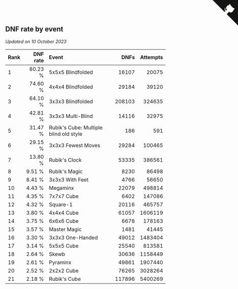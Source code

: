 ## DNF rate by event

*Updated on 10 October 2023*

| Rank | DNF rate | Event | DNFs | Attempts |
| :--- | ---: | :--- | ---: | ---: |
| 1 | 80.23 % | 5x5x5 Blindfolded | 16107 | 20075 |
| 2 | 74.60 % | 4x4x4 Blindfolded | 29184 | 39120 |
| 3 | 64.10 % | 3x3x3 Blindfolded | 208103 | 324635 |
| 4 | 42.81 % | 3x3x3 Multi-Blind | 14116 | 32975 |
| 5 | 31.47 % | Rubik's Cube: Multiple blind old style | 186 | 591 |
| 6 | 29.15 % | 3x3x3 Fewest Moves | 29284 | 100465 |
| 7 | 13.80 % | Rubik's Clock | 53335 | 386561 |
| 8 | 9.51 % | Rubik's Magic | 8230 | 86498 |
| 9 | 8.41 % | 3x3x3 With Feet | 4766 | 56650 |
| 10 | 4.43 % | Megaminx | 22079 | 498814 |
| 11 | 4.35 % | 7x7x7 Cube | 6402 | 147086 |
| 12 | 4.32 % | Square-1 | 20116 | 465757 |
| 13 | 3.80 % | 4x4x4 Cube | 61057 | 1606119 |
| 14 | 3.75 % | 6x6x6 Cube | 6678 | 178163 |
| 15 | 3.57 % | Master Magic | 1481 | 41445 |
| 16 | 3.30 % | 3x3x3 One-Handed | 49012 | 1483404 |
| 17 | 3.14 % | 5x5x5 Cube | 25540 | 813581 |
| 18 | 2.64 % | Skewb | 30636 | 1158449 |
| 19 | 2.61 % | Pyraminx | 49861 | 1907440 |
| 20 | 2.52 % | 2x2x2 Cube | 76265 | 3028264 |
| 21 | 2.18 % | Rubik's Cube | 117896 | 5400269 |


<a href="https://github.com/JustinTimeCuber/wca_statistics" class="github-corner" aria-label="View source on Github"><svg width="80" height="80" viewBox="0 0 250 250" style="fill:#151513; color:#fff; position: absolute; top: 0; border: 0; right: 0;" aria-hidden="true"><path d="M0,0 L115,115 L130,115 L142,142 L250,250 L250,0 Z"></path><path d="M128.3,109.0 C113.8,99.7 119.0,89.6 119.0,89.6 C122.0,82.7 120.5,78.6 120.5,78.6 C119.2,72.0 123.4,76.3 123.4,76.3 C127.3,80.9 125.5,87.3 125.5,87.3 C122.9,97.6 130.6,101.9 134.4,103.2" fill="currentColor" style="transform-origin: 130px 106px;" class="octo-arm"></path><path d="M115.0,115.0 C114.9,115.1 118.7,116.5 119.8,115.4 L133.7,101.6 C136.9,99.2 139.9,98.4 142.2,98.6 C133.8,88.0 127.5,74.4 143.8,58.0 C148.5,53.4 154.0,51.2 159.7,51.0 C160.3,49.4 163.2,43.6 171.4,40.1 C171.4,40.1 176.1,42.5 178.8,56.2 C183.1,58.6 187.2,61.8 190.9,65.4 C194.5,69.0 197.7,73.2 200.1,77.6 C213.8,80.2 216.3,84.9 216.3,84.9 C212.7,93.1 206.9,96.0 205.4,96.6 C205.1,102.4 203.0,107.8 198.3,112.5 C181.9,128.9 168.3,122.5 157.7,114.1 C157.9,116.9 156.7,120.9 152.7,124.9 L141.0,136.5 C139.8,137.7 141.6,141.9 141.8,141.8 Z" fill="currentColor" class="octo-body"></path></svg></a><style>.github-corner:hover .octo-arm{animation:octocat-wave 560ms ease-in-out}@keyframes octocat-wave{0%,100%{transform:rotate(0)}20%,60%{transform:rotate(-25deg)}40%,80%{transform:rotate(10deg)}}@media (max-width:500px){.github-corner:hover .octo-arm{animation:none}.github-corner .octo-arm{animation:octocat-wave 560ms ease-in-out}}</style>

